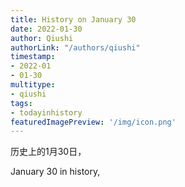```yaml
---
title: History on January 30
date: 2022-01-30
author: Qiushi 
authorLink: "/authors/qiushi"
timestamp: 
- 2022-01
- 01-30
multitype: 
- qiushi
tags: 
- todayinhistory
featuredImagePreview: '/img/icon.png'
---
```









历史上的1月30日，

January 30 in history, 

<!--more-->

